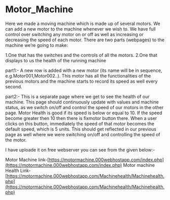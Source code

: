 # Motor_Machine
Here we made a moving machine which is made up of several motors. We can add a new motor to the machine whenever we wish to. We have full control over switching any motor on or off as well as increasing or decreasing the speed of each motor. 
There are two parts (webpages) to the machine we’re going to make: 

1.One that has the switches and the controls of all the motors.
2.One that displays to us the health of the running machine


part1:- A new row is added with a new motor (its name will be in sequence, e.g.Motor001,Motor002..). This motor has all the functionalities of the previous motors and the machine starts to record its speed as well every second.

part2:- This is a separate page where we get to see the health of our machine. This page should continuously update with values and machine status, as we switch on/off and control the speed of our motors in the other page. Motor Health is good if its speed is below or equal to 10. If the speed become greater then 10 then there is fixmotor button there. When a user clicks on this button, immediately the speed of that motor becomes the default speed, which is 5 units. This should get reflected in our previous page as well where we were switching on/off and controlling the speed of the motor.

I have uploade it on free webserver you can see from the given below:-

Motor Machine link-[https://motormachine.000webhostapp.com/index.php](https://motormachine.000webhostapp.com/index.php)
Motor machine Health Link-[https://motormachine.000webhostapp.com/Machinehealth/Machinehealth.php](https://motormachine.000webhostapp.com/Machinehealth/Machinehealth.php)


